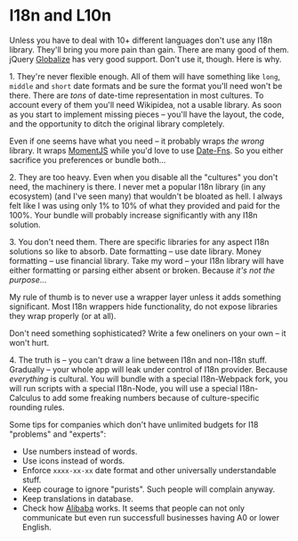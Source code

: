 # I18n and L10n

Unless you have to deal with 10+ different languages don't use any I18n library.
They'll bring you more pain than gain. There are many good of them.
jQuery [Globalize](https://github.com/jquery/globalize) has very good support.
Don't use it, though. Here is why.

1\. They're never flexible enough. All of them will have something like `long`, `middle` and `short` date formats
and be sure the format you'll need won't be there. There are *tons* of date-time representation in most cultures.
To account every of them you'll need Wikipidea, not a usable library. As soon as you start to implement
missing pieces – you'll have the layout, the code, and the opportunity to ditch the original library completely.

Even if one seems have what you need – it probably wraps *the wrong* library.
It wraps [MomentJS](http://momentjs.com/) while you'd love to use [Date-Fns](date-fns.org).
So you either sacrifice you preferences or bundle both...

2\. They are too heavy. Even when you disable all the "cultures" you don't need, the machinery is there.
I never met a popular I18n library (in any ecosystem) (and I've seen many) that wouldn't be bloated as hell.
I always felt like I was using only 1% to 10% of what they provided and paid for the 100%.
Your bundle will probably increase significantly with any I18n solution.

3\. You don't need them. There are specific libraries for any aspect I18n solutions so like to absorb.
Date formatting – use date library. Money formatting – use financial library.
Take my word – your I18n library will have either formatting or parsing either absent or broken.
Because *it's not the purpose*...

My rule of thumb is to never use a wrapper layer unless it adds something significant.
Most I18n wrappers hide functionality, do not expose libraries they wrap properly (or at all).

Don't need something sophisticated? Write a few oneliners on your own – it won't hurt.

4\. The truth is – you can't draw a line between I18n and non-I18n stuff. Gradually – your whole
app will leak under control of I18n provider. Because *everything* is cultural.
You will bundle with a special I18n-Webpack fork, you will run scripts with a special I18n-Node,
you will use a special I18n-Calculus to add some freaking numbers because of culture-specific
rounding rules.

Some tips for companies which don't have unlimited budgets for I18 "problems" and "experts":

* Use numbers instead of words.
* Use icons instead of words.
* Enforce `xxxx-xx-xx` date format and other universally understandable stuff.
* Keep courage to ignore "purists". Such people will complain anyway.
* Keep translations in database.
* Check how [Alibaba](https://www.alibaba.com/) works. It seems that people can not only
  communicate but even run successfull businesses having A0 or lower English.
